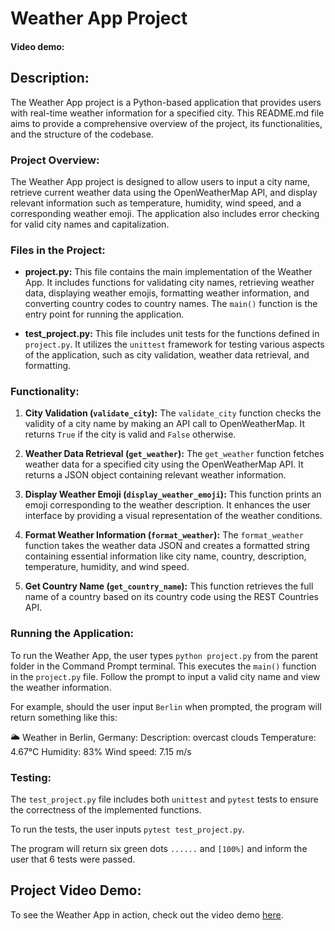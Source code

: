 # Weather App Project
#### Video demo: <URL HERE>

## Description:

The Weather App project is a Python-based application that provides users with real-time weather information for a specified city. This README.md file aims to provide a comprehensive overview of the project, its functionalities, and the structure of the codebase.

### Project Overview:

The Weather App project is designed to allow users to input a city name, retrieve current weather data using the OpenWeatherMap API, and display relevant information such as temperature, humidity, wind speed, and a corresponding weather emoji. The application also includes error checking for valid city names and capitalization.

### Files in the Project:

- **project.py:** This file contains the main implementation of the Weather App. It includes functions for validating city names, retrieving weather data, displaying weather emojis, formatting weather information, and converting country codes to country names. The `main()` function is the entry point for running the application.

- **test_project.py:** This file includes unit tests for the functions defined in `project.py`. It utilizes the `unittest` framework for testing various aspects of the application, such as city validation, weather data retrieval, and formatting.

### Functionality:

1. **City Validation (`validate_city`):** The `validate_city` function checks the validity of a city name by making an API call to OpenWeatherMap. It returns `True` if the city is valid and `False` otherwise.

2. **Weather Data Retrieval (`get_weather`):** The `get_weather` function fetches weather data for a specified city using the OpenWeatherMap API. It returns a JSON object containing relevant weather information.

3. **Display Weather Emoji (`display_weather_emoji`):** This function prints an emoji corresponding to the weather description. It enhances the user interface by providing a visual representation of the weather conditions.

4. **Format Weather Information (`format_weather`):** The `format_weather` function takes the weather data JSON and creates a formatted string containing essential information like city name, country, description, temperature, humidity, and wind speed.

5. **Get Country Name (`get_country_name`):** This function retrieves the full name of a country based on its country code using the REST Countries API.

### Running the Application:

To run the Weather App, the user types `python project.py` from the parent folder in the Command Prompt terminal. This executes the `main()` function in the `project.py` file. Follow the prompt to input a valid city name and view the weather information. 

For example, should the user input `Berlin` when prompted, the program will return something like this:

🌥️
Weather in Berlin, Germany:
Description: overcast clouds
Temperature: 4.67°C
Humidity: 83%
Wind speed: 7.15 m/s

### Testing:

The `test_project.py` file includes both `unittest` and `pytest` tests to ensure the correctness of the implemented functions. 

To run the tests, the user inputs `pytest test_project.py`.

The program will return six green dots `......` and `[100%]` and inform the user that 6 tests were passed.

## Project Video Demo:

To see the Weather App in action, check out the video demo [here](<URL HERE>). 
